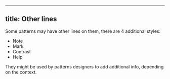 ***

## title: Other lines

Some patterns may have other lines on them, there are 4 additional styles:

*   Note
*   Mark
*   Contrast
*   Help

They might be used by patterns designers to add additional info, depending on the context.

<Legend part="otherLines" caption="Other line styles" />
